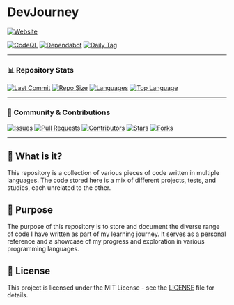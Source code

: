 # DevJourney

[![Website](https://img.shields.io/badge/🌐%20Website-upayan.dev/devjourney-2563eb?style=flat-square&logo=google-chrome&logoColor=white)](https://upayan.dev/devjourney) 

[![CodeQL](https://github.com/upayanmazumder/DevJourney/actions/workflows/github-code-scanning/codeql/badge.svg?style=flat-square)](https://github.com/upayanmazumder/DevJourney/actions/workflows/github-code-scanning/codeql)  [![Dependabot](https://github.com/upayanmazumder/DevJourney/actions/workflows/dependabot/dependabot-updates/badge.svg?style=flat-square)](https://github.com/upayanmazumder/DevJourney/actions/workflows/dependabot/dependabot-updates)  [![Daily Tag](https://github.com/upayanmazumder/DevJourney/actions/workflows/daily%20tag%20creator.yml/badge.svg?style=flat-square)](https://github.com/upayanmazumder/DevJourney/actions/workflows/daily%20tag%20creator.yml)  

---

### 📊 Repository Stats

[![Last Commit](https://img.shields.io/github/last-commit/upayanmazumder/DevJourney?style=flat-square&color=22c55e&logo=git)](https://github.com/upayanmazumder/DevJourney/commits/main) [![Repo Size](https://img.shields.io/github/repo-size/upayanmazumder/DevJourney?style=flat-square&color=ef4444&logo=database)](https://github.com/upayanmazumder/DevJourney) [![Languages](https://img.shields.io/github/languages/count/upayanmazumder/DevJourney?style=flat-square&color=8b5cf6&logo=code)](https://github.com/upayanmazumder/DevJourney) [![Top Language](https://img.shields.io/github/languages/top/upayanmazumder/DevJourney?style=flat-square&color=f59e0b&logo=javascript)](https://github.com/upayanmazumder/DevJourney)  

---

### 🚀 Community & Contributions  

[![Issues](https://img.shields.io/github/issues/upayanmazumder/DevJourney?style=flat-square&color=ec4899&logo=github)](https://github.com/upayanmazumder/DevJourney/issues) [![Pull Requests](https://img.shields.io/github/issues-pr/upayanmazumder/DevJourney?style=flat-square&color=06b6d4&logo=git)](https://github.com/upayanmazumder/DevJourney/pulls) [![Contributors](https://img.shields.io/github/contributors/upayanmazumder/DevJourney?style=flat-square&color=10b981&logo=github)](https://github.com/upayanmazumder/DevJourney/graphs/contributors) [![Stars](https://img.shields.io/github/stars/upayanmazumder/DevJourney?style=flat-square&color=f97316&logo=starship)](https://github.com/upayanmazumder/DevJourney/stargazers) [![Forks](https://img.shields.io/github/forks/upayanmazumder/DevJourney?style=flat-square&color=3b82f6&logo=git)](https://github.com/upayanmazumder/DevJourney/network/members)  

---

## 📌 What is it?

This repository is a collection of various pieces of code written in multiple languages. The code stored here is a mix of different projects, tests, and studies, each unrelated to the other.

## 🎯 Purpose

The purpose of this repository is to store and document the diverse range of code I have written as part of my learning journey. It serves as a personal reference and a showcase of my progress and exploration in various programming languages.

## 📝 License

This project is licensed under the MIT License - see the [LICENSE](./LICENSE) file for details.
